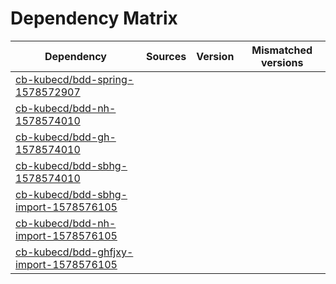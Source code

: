 # Dependency Matrix

Dependency | Sources | Version | Mismatched versions
---------- | ------- | ------- | -------------------
[cb-kubecd/bdd-spring-1578572907](https://github.com/cb-kubecd/bdd-spring-1578572907.git) |  | []() | 
[cb-kubecd/bdd-nh-1578574010](https://github.com/cb-kubecd/bdd-nh-1578574010.git) |  | []() | 
[cb-kubecd/bdd-gh-1578574010](https://github.com/cb-kubecd/bdd-gh-1578574010.git) |  | []() | 
[cb-kubecd/bdd-sbhg-1578574010](https://github.com/cb-kubecd/bdd-sbhg-1578574010.git) |  | []() | 
[cb-kubecd/bdd-sbhg-import-1578576105](https://github.com/cb-kubecd/bdd-sbhg-import-1578576105.git) |  | []() | 
[cb-kubecd/bdd-nh-import-1578576105](https://github.com/cb-kubecd/bdd-nh-import-1578576105.git) |  | []() | 
[cb-kubecd/bdd-ghfjxy-import-1578576105](https://github.com/cb-kubecd/bdd-ghfjxy-import-1578576105.git) |  | []() | 
